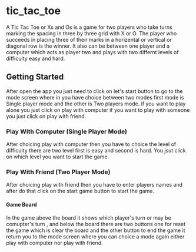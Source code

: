 # tic_tac_toe

A Tic Tac Toe or Xs and Os is a game for two players who take turns marking the spacing in three by three grid with X or O.
The player who succeeds in placing three of their marks in a horizental or vertical or diagonal row is the winner.
It also can be between one player and a computer which acts as player two and plays with two differnt levels of difficulty easy and hard.

## Getting Started

After open the app you just need to click on let's start button to go to the mode screen where in you have choice between two modes
first mode is Single player mode and the other is Two players mode.
if you want to play alone you just click on play with computer if you want to play with someone you just click on play with friend.

### Play With Computer (Single Player Mode)

After choicing play with computer then you have to choice the level of difficulty there are two level first is easy and second is hard.
You jsut click on which level you want to start the game.

### Play With Friend (Two Player Mode)

After choicing play with friend then you have to enter players names and after do that click on the start game button to start the game.

#### Game Board

In the game above the board it shows which player's turn or may be comupter's turn , and below the board there are two buttons one for
reset the game which is clear the board and the other button to end the game it return you to the mode screen where you can choice a 
mode again either play with computer nor play with friend.
